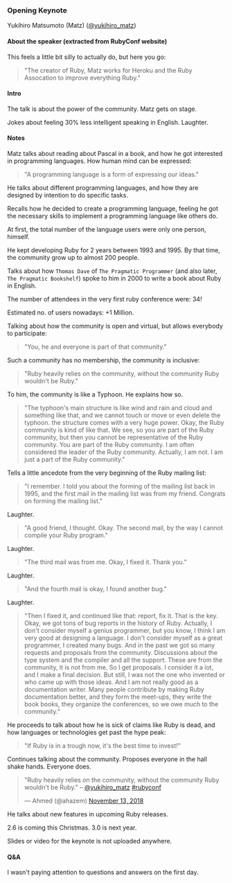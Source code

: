 ### Opening Keynote

Yukihiro Matsumoto (Matz) ([@yukihiro_matz](https://twitter.com/yukihiro_matz))<br />

#### About the speaker (extracted from RubyConf website)

This feels a little bit silly to actually do, but here you go:

> "The creator of Ruby, Matz works for Heroku and the Ruby Assocation to improve everything Ruby."

#### Intro

The talk is about the power of the community. Matz gets on stage.

Jokes about feeling 30% less intelligent speaking in English. Laughter.

#### Notes

Matz talks about reading about Pascal in a book, and how he got interested in programming languages. How human mind can be expressed:

> "A programming language is a form of expressing our ideas."

He talks about different programming languages, and how they are designed by intention to do specific tasks.

Recalls how he decided to create a programming language, feeling he got the necessary skills to implement a programming language like others do.

At first, the total number of the language users were only one person, himself.

He kept developing Ruby for 2 years between 1993 and 1995. By that time, the community grow up to almost 200 people.

Talks about how `Thomas Dave` of `The Pragmatic Programmer` (and also later, `The Pragmatic Bookshelf`) spoke to him in 2000 to write a book about Ruby in English.

The number of attendees in the very first ruby conference were: 34!

Estimated no. of users nowadays: +1 Million.

Talking about how the community is open and virtual, but allows everybody to participate:

> "You, he and everyone is part of that community."

Such a community has no membership, the community is inclusive:

> "Ruby heavily relies on the community, without the community Ruby wouldn't be Ruby."

To him, the community is like a Typhoon. He explains how so.

> "The typhoon's main structure is like wind and rain and cloud and something like that, and we cannot touch or move or even delete the typhoon. the structure comes with a very huge power. Okay, the Ruby community is kind of like that. We see, so you are part of the Ruby community, but then you cannot be representative of the Ruby community. You are part of the Ruby community. I am often considered the leader of the Ruby community. Actually, I am not. I am just a part of the Ruby community."

Tells a little ancedote from the very beginning of the Ruby mailing list:

> "I remember. I told you about the forming of the mailing list back in 1995, and the first mail in the mailing list was from my friend. Congrats on forming the mailing list."

Laughter.

> "A good friend, I thought. Okay. The second mail, by the way I cannot compile your Ruby program."

Laughter.

> "The third mail was from me. Okay, I fixed it. Thank you."

Laughter.

> "And the fourth mail is okay, I found another bug."

Laughter.

> "Then I fixed it, and continued like that: report, fix it. That is the key. Okay, we got tons of bug reports in the history of Ruby. Actually, I don't consider myself a genius programmer, but you know, I think I am very good at designing a language. I don't consider myself as a great programmer, I created many bugs. And in the past we got so many requests and proposals from the community. Discussions about the type system and the compiler and all the support. These are from the community, it is not from me. So I get proposals. I consider it a lot, and I make a final decision. But still, I was not the one who invented or who came up with those ideas. And I am not really good as a documentation writer. Many people contribute by making Ruby documentation better, and they form the meet-ups, they write the book books, they organize the conferences, so we owe much to the community."

He proceeds to talk about how he is sick of claims like Ruby is dead, and how languages or technologies get past the hype peak:

> "If Ruby is in a trough now, it's the best time to invest!"

Continues talking about the community. Proposes everyone in the hall shake hands. Everyone does.

<blockquote class="twitter-tweet" data-lang="en"><p lang="en" dir="ltr">&quot;Ruby heavily relies on the community, without the community Ruby wouldn&#39;t be Ruby.&quot; – <a href="https://twitter.com/yukihiro_matz?ref_src=twsrc%5Etfw">@yukihiro_matz</a> <a href="https://twitter.com/hashtag/rubyconf?src=hash&amp;ref_src=twsrc%5Etfw">#rubyconf</a></p>&mdash; Ahmed (@ahazem) <a href="https://twitter.com/ahazem/status/1062406576047239168?ref_src=twsrc%5Etfw">November 13, 2018</a></blockquote>
<script async src="https://platform.twitter.com/widgets.js" charset="utf-8"></script>

He talks about new features in upcoming Ruby releases.

2.6 is coming this Christmas.
3.0 is next year.

Slides or video for the keynote is not uploaded anywhere.

#### Q&A

I wasn't paying attention to questions and answers on the first day.
